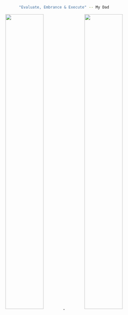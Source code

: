 <div align="center">

```bash
"Evaluate, Embrance & Execute" -- My Dad
```

<a href="https://github.com/naveenkendyala">
     <img width="49%" src="https://github-readme-stats.vercel.app/api?username=naveenkendyala&custom_title=Naveen Kendyala : GitHub Stats&count_private=true&show_icons=true&theme=tokyonight&include_all_commits=true&line_height=31" />
</a>
<a href="https://github.com/naveenkendyala">
     <img width="49%" src="https://github-readme-stats.vercel.app/api/top-langs/?username=naveenkendyala&custom_title=Repository : Top Languages&hide=css,html&langs_count=6&layout=compact&theme=tokyonight" />
</a>
</div>